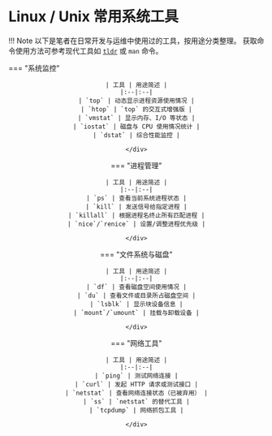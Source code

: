 # Linux / Unix 常用系统工具

!!! Note
    以下是笔者在日常开发与运维中使用过的工具，按用途分类整理。 获取命令使用方法可参考现代工具如 [`tldr`](https://tldr.sh/) 或 `man` 命令。

<style>
.md-typeset table:not([class]) th {
     min-width: 1em;
}
</style>
=== "系统监控"
    <div style="text-align: center" markdown="1">

    | 工具 | 用途简述 |
    |:--|:--|
    | `top` | 动态显示进程资源使用情况 |
    | `htop` | `top` 的交互式增强版 |
    | `vmstat` | 显示内存、I/O 等状态 |
    | `iostat` | 磁盘与 CPU 使用情况统计 |
    | `dstat` | 综合性能监控 |

    </div>

=== "进程管理"
    <div style="text-align: center" markdown="1">

    | 工具 | 用途简述 |
    |:--|:--|
    | `ps` | 查看当前系统进程状态 |
    | `kill` | 发送信号给指定进程 |
    | `killall` | 根据进程名终止所有匹配进程 |
    | `nice`/`renice` | 设置/调整进程优先级 |
    
    </div>

=== "文件系统与磁盘"
    <div style="text-align: center" markdown="1">

    | 工具 | 用途简述 |
    |:--|:--|
    | `df` | 查看磁盘空间使用情况 |
    | `du` | 查看文件或目录所占磁盘空间 |
    | `lsblk` | 显示块设备信息 |
    | `mount`/`umount` | 挂载与卸载设备 |

    </div>

=== "网络工具"
    <div style="text-align: center" markdown="1">

    | 工具 | 用途简述 |
    |:--|:--|
    | `ping` | 测试网络连接 |
    | `curl` | 发起 HTTP 请求或测试接口 |
    | `netstat` | 查看网络连接状态（已被弃用） |
    | `ss` | `netstat` 的替代工具 |
    | `tcpdump` | 网络抓包工具 |

    </div>
